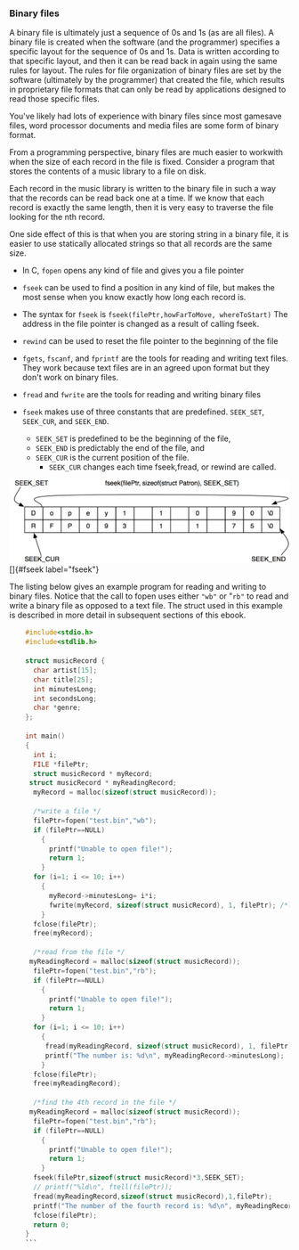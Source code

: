 
### Binary files 

A binary file is ultimately just a sequence of 0s and 1s (as are all files). A binary file is created when the software (and the programmer) specifies a specific layout for the sequence of 0s and 1s. Data is written according to that specific layout, and then it can be read back in again using the same rules for layout. The rules for file organization of binary files are set by the software (ultimately by the programmer) that created the file, which results in proprietary file formats that can only be read by applications designed to read those specific files.

You've likely had lots of experience with binary files since most gamesave files, word processor documents and media files are some form of binary format.

From a programming perspective, binary files are much easier to workwith when the size of each record in the file is fixed. Consider a program that stores the contents of a music library to a file on disk.

Each record in the music library is written to the binary file in such a way that the records can be read back one at a time. If we know that each record is exactly the same length, then it is very easy to traverse the file looking for the nth record.

One side effect of this is that when you are storing string in a binary file, it is easier to use statically allocated strings so that all records are the same size.

-   In C, `fopen` opens any kind of file and gives you a file pointer
-   `fseek` can be used to find a position in any kind of file, but makes the most sense when you know exactly how long each record is.
   - The syntax for `fseek` is `fseek(filePtr,howFarToMove, whereToStart)` The address in the file pointer is changed as a result of calling fseek.
- `rewind` can be used to reset the file pointer to the beginning of the file
-   `fgets`, `fscanf`, and `fprintf` are the tools for reading and writing text files. They work because text files are in an agreed upon format but they don't work on binary files.
- `fread` and `fwrite` are the tools for reading and writing binary files
- `fseek` makes use of three constants that are predefined. `SEEK_SET`, `SEEK_CUR`, and `SEEK_END`. 

  - `SEEK_SET` is predefined to be the beginning of the file, 
  - `SEEK_END` is predictably the end of the file, and 
  - `SEEK_CUR` is the current position of the file. 
     - `SEEK_CUR` changes each time fseek,fread, or rewind are called.

![image](/img/fseek.jpg) []{#fseek label="fseek"}

The listing below gives an example program for reading and writing to binary files. Notice that the call to fopen uses either `"wb"` or "`rb"` to read and write a binary file as opposed to a text file. The struct used in this example is described in more detail in subsequent sections of this ebook.
```c
    #include<stdio.h>
    #include<stdlib.h>
        
    struct musicRecord {
      char artist[15];
      char title[25];
      int minutesLong;
      int secondsLong;
      char *genre;
    };

    int main()
    {
      int i;
      FILE *filePtr;
      struct musicRecord * myRecord;
     struct musicRecord * myReadingRecord;
      myRecord = malloc(sizeof(struct musicRecord));

      /*write a file */
      filePtr=fopen("test.bin","wb");
      if (filePtr==NULL)
        {
          printf("Unable to open file!");
          return 1;
        }
      for (i=1; i <= 10; i++)
        {
          myRecord->minutesLong= i*i;
          fwrite(myRecord, sizeof(struct musicRecord), 1, filePtr); /*location, size, number, file*/
        }
      fclose(filePtr);
      free(myRecord);

      /*read from the file */
     myReadingRecord = malloc(sizeof(struct musicRecord));
      filePtr=fopen("test.bin","rb");
      if (filePtr==NULL)
        {
          printf("Unable to open file!");
          return 1;
        }
      for (i=1; i <= 10; i++)
        {
         fread(myReadingRecord, sizeof(struct musicRecord), 1, filePtr); /*location, size, number, file*/
         printf("The number is: %d\n", myReadingRecord->minutesLong);
        }
      fclose(filePtr);
      free(myReadingRecord);

      /*find the 4th record in the file */
     myReadingRecord = malloc(sizeof(struct musicRecord));
      filePtr=fopen("test.bin","rb");
      if (filePtr==NULL)
        {
          printf("Unable to open file!");
          return 1;
        }
      fseek(filePtr,sizeof(struct musicRecord)*3,SEEK_SET);
      // printf("%ld\n", ftell(filePtr));
      fread(myReadingRecord,sizeof(struct musicRecord),1,filePtr);
      printf("The number of the fourth record is: %d\n", myReadingRecord->minutesLong);
      fclose(filePtr);
      return 0;
    }
    ```
